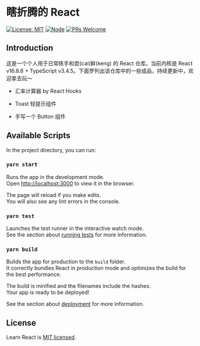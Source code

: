 # 瞎折腾的 React

[![License: MIT](https://img.shields.io/badge/License-MIT-green.svg)](https://opensource.org/licenses/MIT)
[![Node](https://img.shields.io/badge/node-%3E%3D8.0.0-green.svg)](https://github.com/YanceyOfficial/learn-react)
[![PRs Welcome](https://img.shields.io/badge/PRs-welcome-green.svg)](https://github.com/YanceyOfficial/learn-react/pulls)

## Introduction

这是一个个人用于日常练手和尝(cai)鲜(keng) 的 React 仓库。当前内核是 React v16.8.6 + TypeScript v3.4.5。下面罗列出该仓库中的一些成品，持续更新中，欢迎拿去玩～

- 汇率计算器 by React Hooks

- Toast 轻提示组件

- 手写一个 Button 组件

## Available Scripts

In the project directory, you can run:

### `yarn start`

Runs the app in the development mode.<br>
Open [http://localhost:3000](http://localhost:3000) to view it in the browser.

The page will reload if you make edits.<br>
You will also see any lint errors in the console.

### `yarn test`

Launches the test runner in the interactive watch mode.<br>
See the section about [running tests](https://facebook.github.io/create-react-app/docs/running-tests) for more information.

### `yarn build`

Builds the app for production to the `build` folder.<br>
It correctly bundles React in production mode and optimizes the build for the best performance.

The build is minified and the filenames include the hashes.<br>
Your app is ready to be deployed!

See the section about [deployment](https://facebook.github.io/create-react-app/docs/deployment) for more information.

## License

Learn React is [MIT licensed](https://opensource.org/licenses/MIT).
